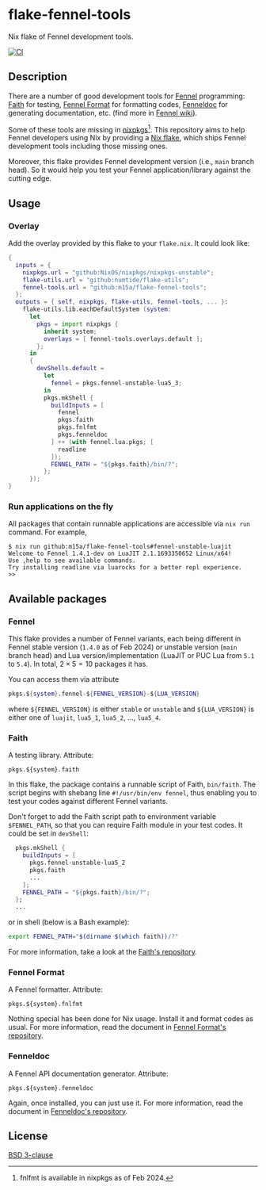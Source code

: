 # flake-fennel-tools

Nix flake of Fennel development tools.

[![CI][1]][2]

## Description

There are a number of good development tools for [Fennel][3] programming:
[Faith][4] for testing,
[Fennel Format][5] for formatting codes,
[Fenneldoc][6] for generating documentation,
etc. (find more in [Fennel wiki][7]).

Some of these tools are missing in [nixpkgs][8][^1].
This repository aims to help Fennel developers using Nix by providing a [Nix flake][9],
which ships Fennel development tools including those missing ones.

Moreover, this flake provides Fennel development version (i.e., `main` branch head).
So it would help you test your Fennel application/library against the cutting edge.

## Usage

### Overlay

Add the overlay provided by this flake to your `flake.nix`.
It could look like:

```nix
{
  inputs = {
    nixpkgs.url = "github:NixOS/nixpkgs/nixpkgs-unstable";
    flake-utils.url = "github:numtide/flake-utils";
    fennel-tools.url = "github:m15a/flake-fennel-tools";
  };
  outputs = { self, nixpkgs, flake-utils, fennel-tools, ... }:
    flake-utils.lib.eachDefaultSystem (system:
      let
        pkgs = import nixpkgs {
          inherit system;
          overlays = [ fennel-tools.overlays.default ];
        };
      in
      {
        devShells.default =
          let
            fennel = pkgs.fennel-unstable-lua5_3;
          in
          pkgs.mkShell {
            buildInputs = [
              fennel
              pkgs.faith
              pkgs.fnlfmt
              pkgs.fenneldoc
            ] ++ (with fennel.lua.pkgs; [
              readline
            ]);
            FENNEL_PATH = "${pkgs.faith}/bin/?";
          };
      });
}
```

### Run applications on the fly

All packages that contain runnable applications are accessible via
`nix run` command. For example,

```console
$ nix run github:m15a/flake-fennel-tools#fennel-unstable-luajit
Welcome to Fennel 1.4.1-dev on LuaJIT 2.1.1693350652 Linux/x64!
Use ,help to see available commands.
Try installing readline via luarocks for a better repl experience.
>>
```

## Available packages

### Fennel

This flake provides a number of Fennel variants, each being different in
Fennel stable version (`1.4.0` as of Feb 2024) or unstable version (`main`
branch head) and Lua version/implementation (LuaJIT or PUC Lua from `5.1`
to `5.4`). In total, $2 \times 5 = 10$ packages it has.

You can access them via attribute

```nix
pkgs.${system}.fennel-${FENNEL_VERSION}-${LUA_VERSION}
```

where `${FENNEL_VERSION}` is either `stable` or `unstable`
and `${LUA_VERSION}` is either one of `luajit`, `lua5_1`, `lua5_2`, ..., `lua5_4`.

### Faith

A testing library. Attribute:

```
pkgs.${system}.faith
```

In this flake, the package contains a runnable script of Faith,
`bin/faith`. The script begins with shebang line `#!/usr/bin/env fennel`,
thus enabling you to test your codes against different Fennel variants.

Don't forget to add the Faith script path to environment variable `$FENNEL_PATH`,
so that you can require Faith module in your test codes.
It could be set in `devShell`:

```nix
  pkgs.mkShell {
    buildInputs = [
      pkgs.fennel-unstable-lua5_2
      pkgs.faith
      ...
    ];
    FENNEL_PATH = "${pkgs.faith}/bin/?";
  };
  ...
```

or in shell (below is a Bash example):

```bash
export FENNEL_PATH="$(dirname $(which faith))/?"
```

For more information, take a look at the [Faith's repository][4].

### Fennel Format

A Fennel formatter. Attribute:

```
pkgs.${system}.fnlfmt
```

Nothing special has been done for Nix usage. Install it and format codes as usual.
For more information, read the document in [Fennel Format's repository][5].

### Fenneldoc

A Fennel API documentation generator. Attribute:

```
pkgs.${system}.fenneldoc
```

Again, once installed, you can just use it.
For more information, read the document in [Fenneldoc's repository][6].

## License

[BSD 3-clause](LICENSE)

[1]: https://img.shields.io/github/actions/workflow/status/m15a/flake-fennel-tools/ci.yml?style=flat-square&logo=github&label=CI
[2]: https://github.com/m15a/flake-fennel-tools/actions/workflows/ci.yml
[3]: https://fennel-lang.org/
[4]: https://git.sr.ht/~technomancy/faith
[5]: https://git.sr.ht/~technomancy/fnlfmt
[6]: https://gitlab.com/andreyorst/fenneldoc
[7]: https://wiki.fennel-lang.org/#tools
[8]: https://github.com/NixOS/nixpkgs
[9]: https://nix.dev/concepts/flakes

[^1]: fnlfmt is available in nixpkgs as of Feb 2024.
